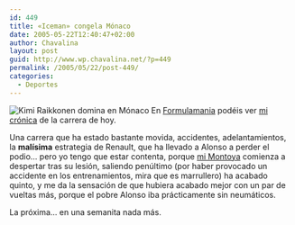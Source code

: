 ```yaml
---
id: 449
title: «Iceman» congela Mónaco
date: 2005-05-22T12:40:47+02:00
author: Chavalina
layout: post
guid: http://www.wp.chavalina.net/?p=449
permalink: /2005/05/22/post-449/
categories:
  - Deportes
---
```

<img class="imgizqda" src="http://www.formulamania.com/img/fotos/monaco-raikkonen.jpg" alt="Kimi Raikkonen domina en Mónaco" /> En <a href="http://www.formulamania.com" target="_blank">Formulamania</a> podéis ver <a href="http://www.formulamania.com/news/comentar.php?idpost=477" target="_blank">mi crónica</a> de la carrera de hoy.

Una carrera que ha estado bastante movida, accidentes, adelantamientos, la **malísima** estrategia de Renault, que ha llevado a Alonso a perder el podio… pero yo tengo que estar contenta, porque <a href="http://www.chavalina.net/comentar.php?idpost=206&#038;q=montoya" target="_blank">mi Montoya</a> comienza a despertar tras su lesión, saliendo penúltimo (por haber provocado un accidente en los entrenamientos, mira que es marrullero) ha acabado quinto, y me da la sensación de que hubiera acabado mejor con un par de vueltas más, porque el pobre Alonso iba prácticamente sin neumáticos.

La próxima… en una semanita nada más.